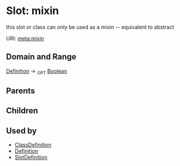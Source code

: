 
# Slot: mixin


this slot or class can only be used as a mixin -- equivalent to abstract

URI: [meta:mixin](https://w3id.org/linkml/meta/mixin)


## Domain and Range

[Definition](Definition.md) ->  <sub>OPT</sub> [Boolean](types/Boolean.md)

## Parents


## Children


## Used by

 * [ClassDefinition](ClassDefinition.md)
 * [Definition](Definition.md)
 * [SlotDefinition](SlotDefinition.md)
